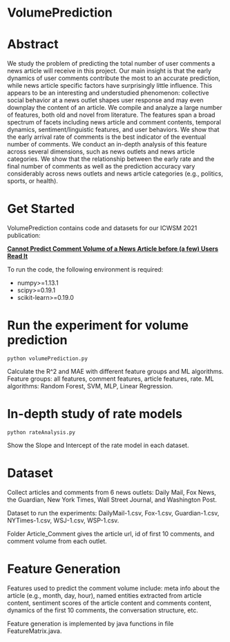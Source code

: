 # VolumePrediction
# Abstract

We study the problem of predicting the total number of user comments a news article will receive in this project.
Our main insight is that the early dynamics of user comments contribute the most to an accurate prediction, while news article specific factors have surprisingly little influence. This appears to be an interesting and understudied phenomenon: collective social behavior at a news outlet shapes user response and may even downplay the content of an article.
We compile and analyze a large number of features, both old and novel from literature. 
The features span a broad spectrum of facets including news article and comment contents, temporal dynamics, sentiment/linguistic features, and user behaviors. 
We show that the early arrival rate of comments is the best indicator of the eventual number of comments. We conduct an in-depth analysis of this feature across several dimensions, such as news outlets and news article categories.
We show that the relationship between the early rate and the final number of comments as well as the prediction accuracy vary considerably across news outlets and news article categories (e.g., politics, sports, or health).

# Get Started

VolumePrediction contains code and datasets for our ICWSM 2021 publication:

[**Cannot Predict Comment Volume of a News Article before (a few) Users Read It**](https://arxiv.org/abs/2008.06414)

To run the code, the following environment is required:
* numpy>=1.13.1
* scipy>=0.19.1
* scikit-learn>=0.19.0

# Run the experiment for volume prediction
``
python volumePrediction.py
``

Calculate the R^2 and MAE with different feature groups and ML algorithms.
Feature groups: all features, comment features, article features, rate.
ML algorithms: Random Forest, SVM, MLP, Linear Regression.


# In-depth study of rate models
``
python rateAnalysis.py
``

Show the Slope and Intercept of the rate model in each dataset.


# Dataset
Collect articles and comments from 6 news outlets: Daily Mail, Fox News, the Guardian, New York Times, Wall Street Journal, and Washington Post.

Dataset to run the experiments: DailyMail-1.csv, Fox-1.csv, Guardian-1.csv, NYTimes-1.csv, WSJ-1.csv, WSP-1.csv.

Folder Article_Comment gives the article url, id of first 10 comments, and comment volume from each outlet.

# Feature Generation
Features used to predict the comment volume include: meta info about the article (e.g., month, day, hour), named entities extracted from article content, sentiment scores of the  article content and comments content, dynamics of the first 10 comments, the conversation structure, etc.

Feature generation is implemented by java functions in file FeatureMatrix.java.

